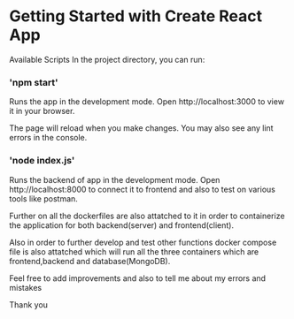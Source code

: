 # Getting Started with Create React App

Available Scripts
In the project directory, you can run:

### 'npm start'
Runs the app in the development mode.
Open http://localhost:3000 to view it in your browser.

The page will reload when you make changes.
You may also see any lint errors in the console.

### 'node index.js'
Runs the backend of app in the development mode.
Open http://localhost:8000 to connect it to frontend and also to test on various tools like postman.

Further on all the dockerfiles are also attatched to it in order to containerize the application for both backend(server) and frontend(client).

Also in order to further develop and test other functions docker compose file is also attatched which will run all the three containers which are frontend,backend and database(MongoDB).

Feel free to add improvements and also to tell me about my errors and mistakes

Thank you
